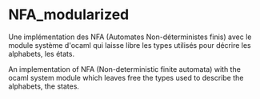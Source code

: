 # NFA_modularized

Une implémentation des NFA (Automates Non-déterministes finis) avec le module système d'ocaml qui laisse libre les types utilisés pour décrire les alphabets, les états. 

An implementation of NFA (Non-deterministic finite automata) with the ocaml system module which leaves free the types used to describe the alphabets, the states. 
